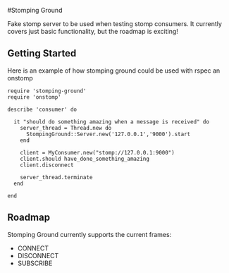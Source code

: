 #Stomping Ground

Fake stomp server to be used when testing stomp consumers. It currently covers just basic functionality, but the roadmap is exciting!

## Getting Started

Here is an example of how stomping ground could be used with rspec an onstomp

    require 'stomping-ground'
    require 'onstomp'

    describe 'consumer' do

      it "should do something amazing when a message is received" do
        server_thread = Thread.new do
          StompingGround::Server.new('127.0.0.1','9000').start
        end

        client = MyConsumer.new("stomp://127.0.0.1:9000")
        client.should have_done_something_amazing
        client.disconnect

        server_thread.terminate
      end

    end

## Roadmap

Stomping Ground currently supports the current frames:

* CONNECT
* DISCONNECT
* SUBSCRIBE


